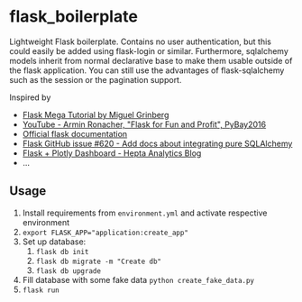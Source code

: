 # flask_boilerplate
Lightweight Flask boilerplate. Contains no user authentication, but this could easily be added using flask-login or similar. Furthermore, sqlalchemy models inherit from normal declarative base to make them usable outside of the flask application. You can still use the advantages of flask-sqlalchemy such as the session or the pagination support.

Inspired by
* [Flask Mega Tutorial by Miguel Grinberg](https://blog.miguelgrinberg.com/post/the-flask-mega-tutorial-part-i-hello-world)
* [YouTube - Armin Ronacher, "Flask for Fun and Profit", PyBay2016](https://www.youtube.com/watch?v=1ByQhAM5c1I)
* [Official flask documentation](https://flask.palletsprojects.com/en/1.1.x/)
* [Flask GitHub issue #620 - Add docs about integrating pure SQLAlchemy](https://github.com/pallets/flask-sqlalchemy/pull/629/commits/b3120423b2adf195698bfaff94e386a220ac24f4#)
* [Flask + Plotly Dashboard - Hepta Analytics Blog](https://blog.heptanalytics.com/2018/08/07/flask-plotly-dashboard/)
* ...


## Usage
1. Install requirements from `environment.yml` and activate respective environment
2. `export FLASK_APP="application:create_app"`
3. Set up database:
   1. `flask db init`
   2. `flask db migrate -m "Create db"`
   3. `flask db upgrade`
4. Fill database with some fake data `python create_fake_data.py`
5. `flask run`
